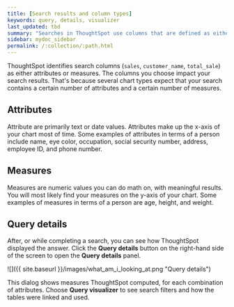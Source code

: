 ```yaml
---
title: [Search results and column types]
keywords: query, details, visualizer
last_updated: tbd
summary: "Searches in ThoughtSpot use columns that are defined as either attributes or measures."
sidebar: mydoc_sidebar
permalink: /:collection/:path.html
---
```


ThoughtSpot identifies search columns (`sales`, `customer_name`, `total_sale`) as either attributes or measures. The columns you choose impact your search results.  That's because several chart types expect that your search contains a certain number of attributes and a certain number of measures.

## Attributes

Attribute are primarily text or date values. Attributes make up the x-axis of your chart most of time. Some examples of attributes in terms of a person include name, eye color, occupation, social security number, address, employee ID, and phone number.

## Measures

Measures are numeric values you can do math on, with meaningful results. You will most likely find your measures on the y-axis of your chart. Some examples of measures in terms of a person are age, height, and weight.

## Query details

After, or while completing a search, you can see how ThoughtSpot displayed the
answer. Click the **Query details** button on the right-hand side of the screen
to open the **Query details** panel.

![]({{ site.baseurl }}/images/what_am_i_looking_at.png "Query details")

This dialog shows measures ThoughtSpot computed, for each combination of
attributes. Choose **Query visualizer** to see search filters and how the tables
were linked and used.
